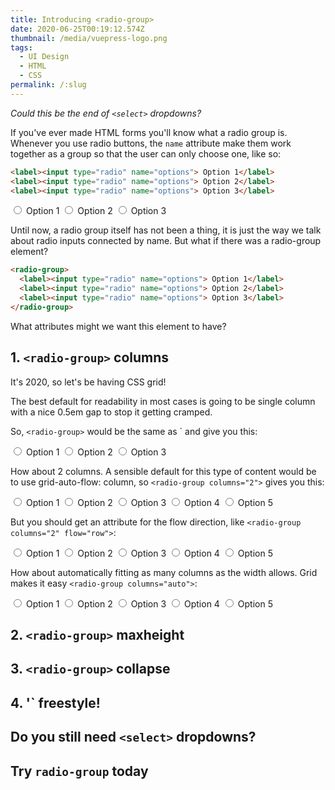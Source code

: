 ```yaml
---
title: Introducing <radio-group>
date: 2020-06-25T00:19:12.574Z
thumbnail: /media/vuepress-logo.png
tags:
  - UI Design
  - HTML
  - CSS
permalink: /:slug
---
```

*Could this be the end of `<select>` dropdowns?*

If you've ever made HTML forms you'll know what a radio group is. Whenever you use radio buttons, the `name` attribute make them work together as a group so that the user can only choose one, like so:

``` html
<label><input type="radio" name="options"> Option 1</label>
<label><input type="radio" name="options"> Option 2</label>
<label><input type="radio" name="options"> Option 3</label>
```

<label><input type="radio" name="options"> Option 1</label>
<label><input type="radio" name="options"> Option 2</label>
<label><input type="radio" name="options"> Option 3</label>

Until now, a radio group itself has not been a thing, it is just the way we talk about radio inputs connected by name. But what if there was a radio-group element?

``` html
<radio-group>
  <label><input type="radio" name="options"> Option 1</label>
  <label><input type="radio" name="options"> Option 2</label>
  <label><input type="radio" name="options"> Option 3</label>
</radio-group>
```

What attributes might we want this element to have?

## 1. `<radio-group>` columns

It's 2020, so let's be having CSS grid!

The best default for readability in most cases is going to be single column with a nice 0.5em gap to stop it getting cramped.

So, `<radio-group>` would be the same as `<radio-group columns="1"> and give you this:

<radio-group collapse="false">
  <label><input type="radio" name="options"> Option 1</label>
  <label><input type="radio" name="options"> Option 2</label>
  <label><input type="radio" name="options"> Option 3</label>
</radio-group>

How about 2 columns. A sensible default for this type of content would be to use grid-auto-flow: column, so `<radio-group columns="2">` gives you this:

<radio-group columns="2" collapse="false">
  <label><input type="radio" name="options"> Option 1</label>
  <label><input type="radio" name="options"> Option 2</label>
  <label><input type="radio" name="options"> Option 3</label>
  <label><input type="radio" name="options"> Option 4</label>
  <label><input type="radio" name="options"> Option 5</label>
</radio-group>

But you should get an attribute for the flow direction, like `<radio-group columns="2" flow="row">`:

<radio-group columns="2" flow="row" collapse="false">
  <label><input type="radio" name="options"> Option 1</label>
  <label><input type="radio" name="options"> Option 2</label>
  <label><input type="radio" name="options"> Option 3</label>
  <label><input type="radio" name="options"> Option 4</label>
  <label><input type="radio" name="options"> Option 5</label>
</radio-group>

How about automatically fitting as many columns as the width allows. Grid makes it easy `<radio-group columns="auto">`:

<radio-group columns="auto" collapse="false">
  <label><input type="radio" name="options"> Option 1</label>
  <label><input type="radio" name="options"> Option 2</label>
  <label><input type="radio" name="options"> Option 3</label>
  <label><input type="radio" name="options"> Option 4</label>
  <label><input type="radio" name="options"> Option 5</label>
</radio-group>

## 2. `<radio-group>` maxheight
## 3. `<radio-group>` collapse
## 4. '<radio-group>` freestyle!
## Do you still need `<select>` dropdowns?
## Try `radio-group` today